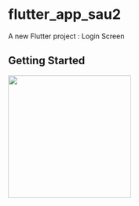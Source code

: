 # flutter_app_sau2

A new Flutter project : Login Screen

## Getting Started
<Img src="https://user-images.githubusercontent.com/89621808/133882053-584e0fe6-6a99-4aeb-8979-47fac9566a82.png" width="250.0">


